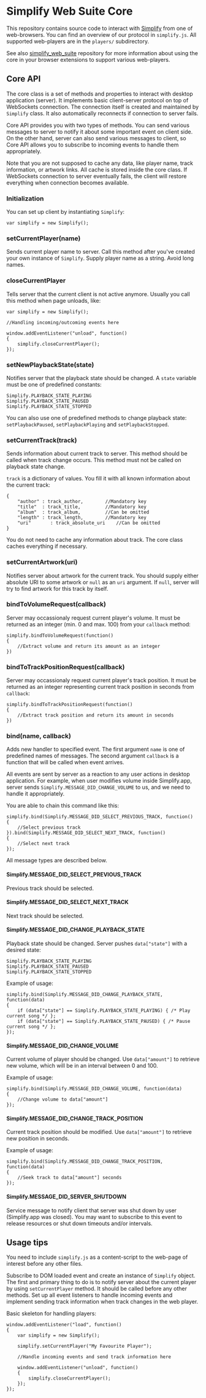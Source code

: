 # Simplify Web Suite Core

This repository contains source code to interact with [Simplify](http://pxmates.com/factory/simplify) from one of web-browsers. You can find an overview of our protocol in `simplify.js`. All supported web-players are in the `players/` subdirectory.

See also [simplify_web_suite](http://github.com/mmth/simplify_web_suite) repository for more information about using the core in your browser extensions to support various web-players.

## Core API

The core class is a set of methods and properties to interact with desktop application (server). It implements basic client-server protocol on top of WebSockets connection. The connection itself is created and maintained by `Simplify` class. It also automatically reconnects if connection to server fails. 

Core API provides you with two types of methods. You can send various messages to server to notify it about some important event on client side. On the other hand, server can also send various messages to client, so Core API allows you to subscribe to incoming events to handle them appropriately. 

Note that you are not supposed to cache any data, like player name, track information, or artwork links. All cache is stored inside the core class. If WebSockets connection to server eventually fails, the client will restore everything when connection becomes available.  

### Initialization

You can set up client by instantiating `Simplify`:

```var simplify = new Simplify();```

### setCurrentPlayer(name)

Sends current player name to server. Call this method after you've created your own instance of `Simplify`. Supply player name as a string. Avoid long names.

### closeCurrentPlayer

Tells server that the current client is not active anymore. Usually you call this method when page unloads, like:

```
var simplify = new Simplify();

//Handling incoming/outcoming events here

window.addEventListener("unload", function()
{
	simplify.closeCurrentPlayer();
}); 	
```

### setNewPlaybackState(state)

Notifies server that the playback state should be changed. A `state` variable must be one of predefined constants:

```
Simplify.PLAYBACK_STATE_PLAYING
Simplify.PLAYBACK_STATE_PAUSED
Simplify.PLAYBACK_STATE_STOPPED
```

You can also use one of predefined methods to change playback state: `setPlaybackPaused`, `setPlaybackPlaying` and `setPlaybackStopped`.

### setCurrentTrack(track)

Sends information about current track to server. This method should be called when track change occurs. This method must not be called on playback state change. 

`track` is a dictionary of values. You fill it with all known information about the current track:

```
{
	"author" : track_author,		//Mandatory key
	"title"  : track_title, 		//Mandatory key
	"album"  : track_album,			//Can be omitted
	"length" : track_length,		//Mandatory key
	"uri"		: track_absolute_uri	//Can be omitted
}
```

You do not need to cache any information about track. The core class caches everything if necessary.

### setCurrentArtwork(uri)

Notifies server about artwork for the current track. You should supply either absolute URI to some artwork or `null` as an `uri` argument. If `null`, server will try to find artwork for this track by itself. 

### bindToVolumeRequest(callback)

Server may occassionaly request current player's volume. It must be returned as an integer (min. 0 and max. 100) from your `callback` method:

```
simplify.bindToVolumeRequest(function()
{
	//Extract volume and return its amount as an integer
})
```

### bindToTrackPositionRequest(callback)

Server may occassionaly request current player's track position. It must be returned as an integer representing current track position in seconds from `callback`:

```
simplify.bindToTrackPositionRequest(function()
{
	//Extract track position and return its amount in seconds
})
```

### bind(name, callback)

Adds new handler to specified event. The first argument `name` is one of predefined names of messages. The second argument `callback` is a function that will be called when event arrives. 

All events are sent by server as a reaction to any user actions in desktop application. For example, when user modifies volume inside Simplify.app, server sends `Simplify.MESSAGE_DID_CHANGE_VOLUME` to us, and we need to handle it appropriately. 

You are able to chain this command like this:

```
simplify.bind(Simplify.MESSAGE_DID_SELECT_PREVIOUS_TRACK, function()
{
	//Select previous track
}).bind(Simplify.MESSAGE_DID_SELECT_NEXT_TRACK, function()
{
	//Select next track
});
```

All message types are described below.

#### Simplify.MESSAGE_DID_SELECT_PREVIOUS_TRACK

Previous track should be selected.

#### Simplify.MESSAGE_DID_SELECT_NEXT_TRACK 

Next track should be selected.
		
#### Simplify.MESSAGE_DID_CHANGE_PLAYBACK_STATE 	

Playback state should be changed. Server pushes `data["state"]` with a desired state:

```
Simplify.PLAYBACK_STATE_PLAYING
Simplify.PLAYBACK_STATE_PAUSED
Simplify.PLAYBACK_STATE_STOPPED
```

Example of usage:

```
simplify.bind(Simplify.MESSAGE_DID_CHANGE_PLAYBACK_STATE, function(data)
{
	if (data["state"] == Simplify.PLAYBACK_STATE_PLAYING) { /* Play current song */ }; 
	if (data["state"] == Simplify.PLAYBACK_STATE_PAUSED) { /* Pause current song */ };
});
```

#### Simplify.MESSAGE_DID_CHANGE_VOLUME 				

Current volume of player should be changed. Use `data["amount"]` to retrieve new volume, which will be in an interval between 0 and 100.

Example of usage:

```
simplify.bind(Simplify.MESSAGE_DID_CHANGE_VOLUME, function(data)
{
	//Change volume to data["amount"]
});
```

#### Simplify.MESSAGE_DID_CHANGE_TRACK_POSITION

Current track position should be modified. Use `data["amount"]` to retrieve new position in seconds. 

Example of usage:

```
simplify.bind(Simplify.MESSAGE_DID_CHANGE_TRACK_POSITION, function(data)
{
	//Seek track to data["amount"] seconds
});
```

#### Simplify.MESSAGE_DID_SERVER_SHUTDOWN

Service message to notify client that server was shut down by user (Simplify.app was closed). You may want to subscribe to this event to release resources or shut down timeouts and/or intervals.


## Usage tips

You need to include `simplify.js` as a content-script to the web-page of interest before any other files. 

Subscribe to DOM loaded event and create an instance of `Simplify` object. The first and primary thing to do is to notify server about the current player by using `setCurrentPlayer` method. It should be called before any other methods. Set up all event listeners to handle incoming events and implement sending track information when track changes in the web player.  

Basic skeleton for handling players:

```
window.addEventListener("load", function()
{
	var simplify = new Simplify();
	
	simplify.setCurrentPlayer("My Favourite Player");

	//Handle incoming events and send track information here

	window.addEventListener("unload", function()
	{
		simplify.closeCurrentPlayer();
	}); 
});
```